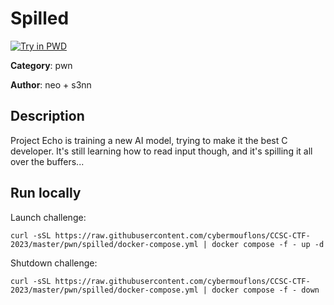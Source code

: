 # Spilled

[![Try in PWD](https://raw.githubusercontent.com/play-with-docker/stacks/master/assets/images/button.png)](https://labs.play-with-docker.com/?stack=https://raw.githubusercontent.com/cybermouflons/CCSC-CTF-2023/master/pwn/spilled/docker-compose.yml)


**Category**: pwn

**Author**: neo + s3nn

## Description

Project Echo is training a new AI model, trying to make it the best C developer.
It's still learning how to read input though, and it's spilling it all over the buffers...



## Run locally

Launch challenge:
```
curl -sSL https://raw.githubusercontent.com/cybermouflons/CCSC-CTF-2023/master/pwn/spilled/docker-compose.yml | docker compose -f - up -d
```

Shutdown challenge:
```
curl -sSL https://raw.githubusercontent.com/cybermouflons/CCSC-CTF-2023/master/pwn/spilled/docker-compose.yml | docker compose -f - down
```
